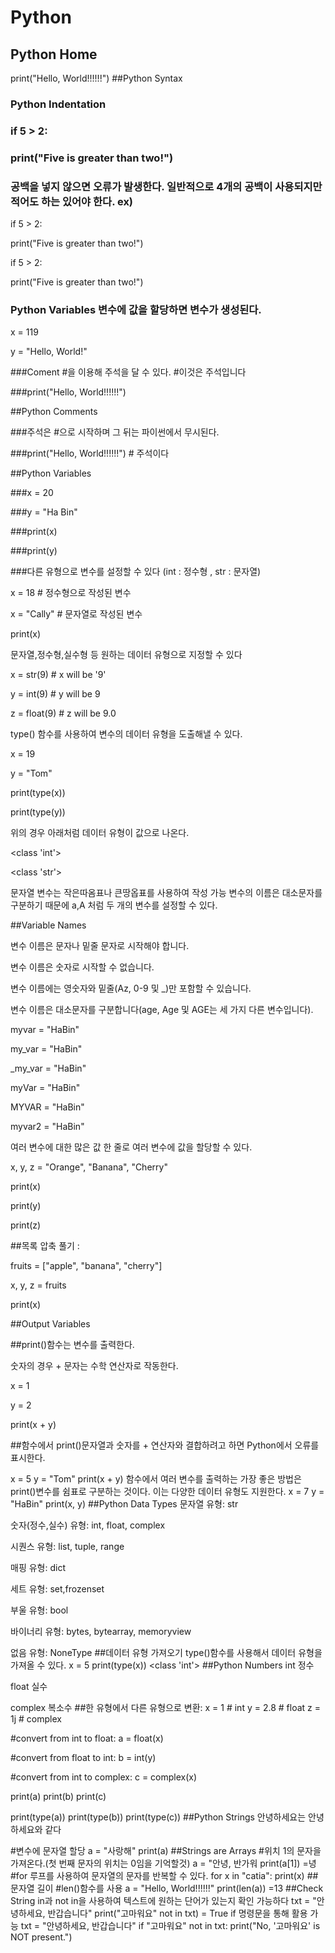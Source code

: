 # Python
## Python Home
print("Hello, World!!!!!!")
##Python Syntax
### Python Indentation
### if 5 > 2:
### print("Five is greater than two!")
### 공백을 넣지 않으면 오류가 발생한다. 일반적으로 4개의 공백이 사용되지만 적어도 하는 있어야 한다. ex)
if 5 > 2:

print("Five is greater than two!") 

if 5 > 2:

print("Five is greater than two!") 
  ### Python Variables 변수에 값을 할당하면 변수가 생성된다.

x = 119

y = "Hello, World!"

###Coment #을 이용해 주석을 달 수 있다. #이것은 주석입니다

###print("Hello, World!!!!!!")

##Python Comments

###주석은 #으로 시작하며 그 뒤는 파이썬에서 무시된다.

###print("Hello, World!!!!!!") # 주석이다

##Python Variables

###x = 20

###y = "Ha Bin"


###print(x)

###print(y)

###다른 유형으로 변수를 설정할 수 있다 (int : 정수형 , str : 문자열)

x = 18       # 정수형으로 작성된 변수

x = "Cally" # 문자열로 작성된 변수

print(x)

문자열,정수형,실수형 등 원하는 데이터 유형으로 지정할 수 있다

x = str(9)    # x will be '9'

y = int(9)    # y will be 9

z = float(9)  # z will be 9.0

type() 함수를 사용하여 변수의 데이터 유형을 도출해낼 수 있다.

x = 19

y = "Tom"

print(type(x))

print(type(y))


위의 경우 아래처럼 데이터 유형이 값으로 나온다.

<class 'int'>

<class 'str'>

문자열 변수는 작은따옴표나 큰땅옵표를 사용하여 작성 가능 변수의 이름은 대소문자를 구분하기 때문에 a,A 처럼 두 개의 변수를 설정할 수 있다.

##Variable Names

변수 이름은 문자나 밑줄 문자로 시작해야 합니다.

변수 이름은 숫자로 시작할 수 없습니다.

변수 이름에는 영숫자와 밑줄(Az, 0-9 및 _)만 포함할 수 있습니다.

변수 이름은 대소문자를 구분합니다(age, Age 및 AGE는 세 가지 다른 변수입니다).

myvar = "HaBin"

my_var = "HaBin"

_my_var = "HaBin"

myVar = "HaBin"

MYVAR = "HaBin"

myvar2 = "HaBin"

여러 변수에 대한 많은 값 한 줄로 여러 변수에 값을 할당할 수 있다.

x, y, z = "Orange", "Banana", "Cherry"


print(x)

print(y)

print(z)

##목록 압축 풀기 :

fruits = ["apple", "banana", "cherry"]

x, y, z = fruits

print(x)

##Output Variables

##print()함수는 변수를 출력한다.

숫자의 경우 + 문자는 수학 연산자로 작동한다.

x = 1

y = 2

print(x + y)

##함수에서 print()문자열과 숫자를 + 연산자와 결합하려고 하면 Python에서 오류를 표시한다.

x = 5
y = "Tom"
print(x + y)
함수에서 여러 변수를 출력하는 가장 좋은 방법은 print()변수를 쉼표로 구분하는 것이다. 이는 다양한 데이터 유형도 지원한다.
x = 7
y = "HaBin"
print(x, y)
##Python Data Types
문자열 유형: str

숫자(정수,실수) 유형: int, float, complex

시퀀스 유형: list, tuple, range

매핑 유형: dict

세트 유형: set,frozenset

부울 유형: bool

바이너리 유형: bytes, bytearray, memoryview

없음 유형: NoneType
##데이터 유형 가져오기
type()함수를 사용해서 데이터 유형을 가져올 수 있다.
x = 5
print(type(x))
<class 'int'>
##Python Numbers
int 정수

float 실수

complex 복소수
##한 유형에서 다른 유형으로 변환:
x = 1    # int
y = 2.8  # float
z = 1j   # complex

#convert from int to float:
a = float(x)

#convert from float to int:
b = int(y)

#convert from int to complex:
c = complex(x)

print(a)
print(b)
print(c)

print(type(a))
print(type(b))
print(type(c))
##Python Strings
안녕하세요는 안녕하세요와 같다

#변수에 문자열 할당
a = "사랑해"
print(a)
##Strings are Arrays
#위치 1의 문자을 가져온다.(첫 번째 문자의 위치는 0임을 기억할것)
a = "안녕, 반가워
print(a[1])
=녕
#for 루프를 사용하여 문자열의 문자를 반복할 수 있다.
for x in "catia":
  print(x)
  ##문자열 길이
  #len()함수를 사용
  a = "Hello, World!!!!!!"
print(len(a))
=13
##Check String
in과 not in을 사용하여 텍스트에 원하는 단어가 있는지 확인 가능하다
txt = "안녕하세요, 반갑습니다"
print("고마워요" not in txt)
= True
if 명령문을 통해 활용 가능
txt = "안녕하세요, 반갑습니다"
if "고마워요" not in txt:
    print("No, '고마워요' is NOT present.")




